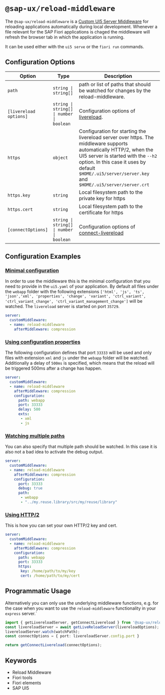 #  `@sap-ux/reload-middleware`

The `@sap-ux/reload-middleware` is a [Custom UI5 Server Middleware](https://sap.github.io/ui5-tooling/pages/extensibility/CustomServerMiddleware) for reloading applications automatically during local development. Whenever a file relevant for the SAP Fiori applications is chaged the middleware will refresh the browser tab in which the application is running.

It can be used either with the `ui5 serve` or the `fiori run` commands.

## Configuration Options

| Option       | Type | Description |
| ------------ | ------------- | ----------- |
| `path`        | `string \| string[]`      | path or list of paths that should be watched for changes by the reload-middleware. |
| `[livereload options]`    | `string \| string[] \| number \| boolean`   | Configuration options of [livereload](https://www.npmjs.com/package/livereload#server-api). |
|`https`| `object`| Configuration for starting the livereload server over https. The middleware supports automatically HTTP/2, when the UI5 server is started with the `--h2` option. In this case it uses by default `$HOME/.ui5/server/server.key` and `$HOME/.ui5/server/server.crt` |
|`https.key`| `string`| Local filesystem path to the private key for https |
|`https.cert`| `string`| Local filesystem path to the certificate for https |
|`[connectOptions]`| `string \| string[] \| number \| boolean`| Configuration options of [connect-livereload](https://www.npmjs.com/package/connect-livereload#options) |

## Configuration Examples

### [Minimal configuration](#minimal-configuration)
In order to use the middleware this is the minimal configuration that you need to provide in the `ui5.yaml` of your application. By default all files under the `webapp` folder with the following extensions `['html', 'js', 'ts', 'json','xml', 'properties', 'change', 'variant', 'ctrl_variant', 'ctrl_variant_change', 'ctrl_variant_management_change']` will be watched. The `livereload` server is started on port `35729`.

```YAML
server:
  customMiddleware:
  - name: reload-middleware
    afterMiddleware: compression
```

### [Using configuration properties](#using-configuration-properties)
The following configuration defines that port `33333` will be used and only files with extension `xml` and `js` under the `webapp` folder will be watched. Additionally a delay of `500ms` is specified, which means that the reload will be triggered 500ms after a change has happen.
```YAML
server:
  customMiddleware:
  - name: reload-middleware
    afterMiddleware: compression
    configuration:
      path: webapp
      port: 33333
      delay: 500
      exts:
       - xml
       - js

```

### [Watching multiple paths](#watching-multiple-paths)
You can also specify that multiple path should be watched. In this case it is also not a bad idea to activate the debug output.
```YAML
server:
  customMiddleware:
  - name: reload-middleware
    afterMiddleware: compression
    configuration:
      port: 33333
      debug: true
      path:
       - webapp
       - "../my.reuse.library/src/my/reuse/library"
```

### [Using HTTP/2](#using-http2)
This is how you can set your own HTTP/2 key and cert.
```YAML
server:
  customMiddleware:
  - name: reload-middleware
    afterMiddleware: compression
    configuration:
      path: webapp
      port: 33333
      https:
       key: /home/path/to/my/key
       cert: /home/path/to/my/cert
```

## Programmatic Usage
Alternatively you can only use the underlying middleware functions, e.g. for the case when you want to use the `reload-middleware` functionality in your `express` server.`

```Typescript
import { getLivereloadServer, getConnectLivereload } from '@sap-ux/reload-middleware';
const livereloadServer = await getLiveReloadServer(livereloadOptions);
livereloadServer.watch(watchPath);
const connectOptions = { port: livereloadServer.config.port }

return getConnectLivereload(connectOptions);
```

## Keywords
* Reload Middleware
* Fiori tools
* Fiori elements
* SAP UI5